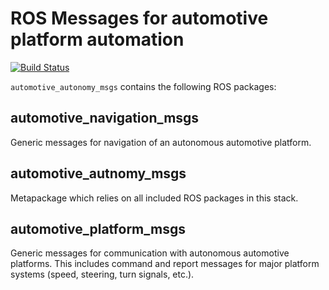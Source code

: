 # ROS Messages for automotive platform automation #

[![Build Status](https://travis-ci.org/astuff/automotive_autonomy_msgs.svg?branch=master)](https://travis-ci.org/astuff/automotive_autonomy_msgs)

`automotive_autonomy_msgs` contains the following ROS packages:

## automotive_navigation_msgs ##

Generic messages for navigation of an autonomous automotive platform.

## automotive_autnomy_msgs ##

Metapackage which relies on all included ROS packages in this stack.

## automotive_platform_msgs ##

Generic messages for communication with autonomous automotive platforms. This includes command and report messages for major platform systems (speed, steering, turn signals, etc.).
